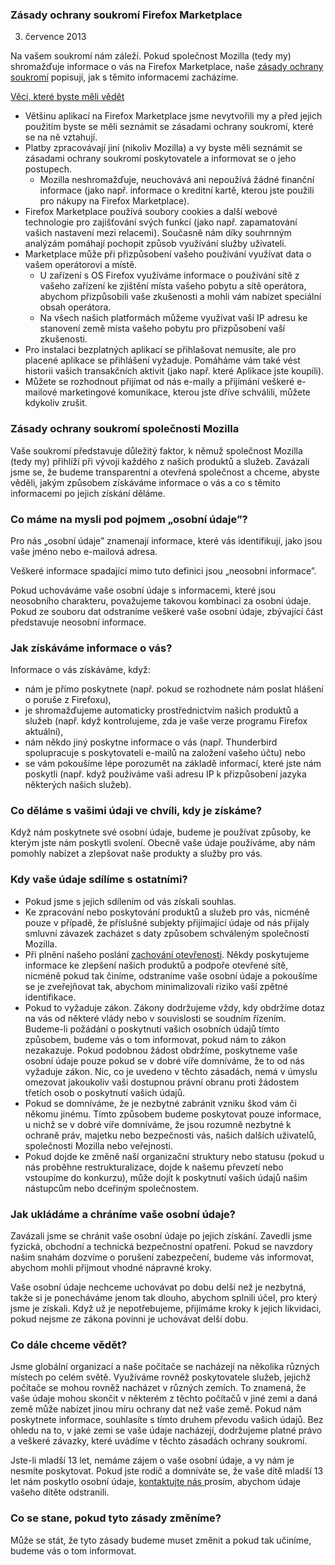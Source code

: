 ### Zásady ochrany soukromí Firefox Marketplace
3. července 2013

Na vašem soukromí nám záleží. Pokud společnost Mozilla (tedy my) shromažďuje informace o vás na Firefox Marketplace, naše [zásady ochrany soukromí](https://www.mozilla.org/privacy/) popisují, jak s těmito informacemi zacházíme.

<u>Věci, které byste měli vědět</u>

- Většinu aplikací na Firefox Marketplace jsme nevytvořili my a před jejich použitím byste se měli seznámit se zásadami ochrany soukromí, které se na ně vztahují.
- Platby zpracovávají jiní (nikoliv Mozilla) a vy byste měli seznámit se zásadami ochrany soukromí poskytovatele a informovat se o jeho postupech.
  - Mozilla neshromažďuje, neuchovává ani nepoužívá žádné finanční informace (jako např. informace o kreditní kartě, kterou jste použili pro nákupy na Firefox Marketplace).
- Firefox Marketplace používá soubory cookies a další webové technologie pro zajišťování svých funkcí (jako např. zapamatování vašich nastavení mezi relacemi). Současně nám díky souhrnným analýzám pomáhají pochopit způsob využívání služby uživateli.
- Marketplace může při přizpůsobení vašeho používání využívat data o vašem operátorovi a místě.
  - U zařízení s OS Firefox využíváme informace o používání sítě z vašeho zařízení ke zjištění místa vašeho pobytu a sítě operátora, abychom přizpůsobili vaše zkušenosti a mohli vám nabízet speciální obsah operátora.
  - Na všech našich platformách můžeme využívat vaši IP adresu ke stanovení země místa vašeho pobytu pro přizpůsobení vaší zkušenosti.
- Pro instalaci bezplatných aplikací se přihlašovat nemusíte, ale pro placené aplikace se přihlášení vyžaduje. Pomáháme vám také vést historii vašich transakčních aktivit (jako např. které Aplikace jste koupili).
- Můžete se rozhodnout přijímat od nás e-maily a přijímání veškeré e-mailové marketingové komunikace, kterou jste dříve schválili, můžete kdykoliv zrušit.

### Zásady ochrany soukromí společnosti Mozilla

Vaše soukromí představuje důležitý faktor, k němuž společnost Mozilla (tedy my) přihlíží při vývoji každého z našich produktů a služeb. Zavázali jsme se, že budeme transparentní a otevřená společnost a chceme, abyste věděli, jakým způsobem získáváme informace o vás a co s těmito informacemi po jejich získání děláme.

### Co máme na mysli pod pojmem „osobní údaje”?

Pro nás „osobní údaje” znamenají informace, které vás identifikují, jako jsou vaše jméno nebo e-mailová adresa.

Veškeré informace spadající mimo tuto definici jsou „neosobní informace”.

Pokud uchováváme vaše osobní údaje s informacemi, které jsou neosobního charakteru, považujeme takovou kombinaci za osobní údaje. Pokud ze souboru dat odstraníme veškeré vaše osobní údaje, zbývající část představuje neosobní informace.

### Jak získáváme informace o vás?

Informace o vás získáváme, když:

- nám je přímo poskytnete (např. pokud se rozhodnete nám poslat hlášení o poruše z Firefoxu),
- je shromažďujeme automaticky prostřednictvím našich produktů a služeb (např. když kontrolujeme, zda je vaše verze programu Firefox aktuální),
- nám někdo jiný poskytne informace o vás (např. Thunderbird spolupracuje s poskytovateli e-mailů na založení vašeho účtu) nebo
- se vám pokoušíme lépe porozumět na základě informací, které jste nám poskytli (např. když používáme vaši adresu IP k přizpůsobení jazyka některých našich služeb).

### Co děláme s vašimi údaji ve chvíli, kdy je získáme?

Když nám poskytnete své osobní údaje, budeme je používat způsoby, ke kterým jste nám poskytli svolení. Obecně vaše údaje používáme, aby nám pomohly nabízet a zlepšovat naše produkty a služby pro vás.

### Kdy vaše údaje sdílíme s ostatními?

- Pokud jsme s jejich sdílením od vás získali souhlas.
- Ke zpracování nebo poskytování produktů a služeb pro vás, nicméně pouze v případě, že příslušné subjekty přijímající údaje od nás přijaly smluvní závazek zacházet s daty způsobem schváleným společností Mozilla.
- Při plnění našeho poslání [zachování otevřenosti](https://www.mozilla.org/about/manifesto.html). Někdy poskytujeme informace ke zlepšení našich produktů a podpoře otevřené sítě, nicméně pokud tak činíme, odstraníme vaše osobní údaje a pokoušíme se je zveřejňovat tak, abychom minimalizovali riziko vaší zpětné identifikace.
- Pokud to vyžaduje zákon. Zákony dodržujeme vždy, kdy obdržíme dotaz na vás od některé vlády nebo v souvislosti se soudním řízením. Budeme-li požádání o poskytnutí vašich osobních údajů tímto způsobem, budeme vás o tom informovat, pokud nám to zákon nezakazuje. Pokud podobnou žádost obdržíme, poskytneme vaše osobní údaje pouze pokud se v dobré víře domníváme, že to od nás vyžaduje zákon. Nic, co je uvedeno v těchto zásadách, nemá v úmyslu omezovat jakoukoliv vaši dostupnou právní obranu proti žádostem třetích osob o poskytnutí vašich údajů.
- Pokud se domníváme, že je nezbytné zabránit vzniku škod vám či někomu jinému. Tímto způsobem budeme poskytovat pouze informace, u nichž se v dobré víře domníváme, že jsou rozumně nezbytné k ochraně práv, majetku nebo bezpečnosti vás, našich dalších uživatelů, společnosti Mozilla nebo veřejnosti.
- Pokud dojde ke změně naší organizační struktury nebo statusu (pokud u nás proběhne restrukturalizace, dojde k našemu převzetí nebo vstoupíme do konkurzu), může dojít k poskytnutí vašich údajů našim nástupcům nebo dceřiným společnostem.

### Jak ukládáme a chráníme vaše osobní údaje?

Zavázali jsme se chránit vaše osobní údaje po jejich získání. Zavedli jsme fyzická, obchodní a technická bezpečnostní opatření. Pokud se navzdory našim snahám dozvíme o porušení zabezpečení, budeme vás informovat, abychom mohli přijmout vhodné nápravné kroky.

Vaše osobní údaje nechceme uchovávat po dobu delší než je nezbytná, takže si je ponecháváme jenom tak dlouho, abychom splnili účel, pro který jsme je získali. Když už je nepotřebujeme, přijímáme kroky k jejich likvidaci, pokud nejsme ze zákona povinni je uchovávat delší dobu.

### Co dále chceme vědět?

Jsme globální organizací a naše počítače se nacházejí na několika různých místech po celém světě. Využíváme rovněž poskytovatele služeb, jejichž počítače se mohou rovněž nacházet v různých zemích. To znamená, že vaše údaje mohou skončit v některém z těchto počítačů v jiné zemi a daná země může nabízet jinou míru ochrany dat než vaše země. Pokud nám poskytnete informace, souhlasíte s tímto druhem převodu vašich údajů. Bez ohledu na to, v jaké zemi se vaše údaje nacházejí, dodržujeme platné právo a veškeré závazky, které uvádíme v těchto zásadách ochrany soukromí.

Jste-li mladší 13 let, nemáme zájem o vaše osobní údaje, a vy nám je nesmíte poskytovat. Pokud jste rodič a domníváte se, že vaše dítě mladší 13 let nám poskytlo osobní údaje, [kontaktujte nás ](https://www.mozilla.org/privacy/policies/firefox-os/) prosím, abychom údaje vašeho dítěte odstranili.

### Co se stane, pokud tyto zásady změníme?

Může se stát, že tyto zásady budeme muset změnit a pokud tak učiníme, budeme vás o tom informovat.

